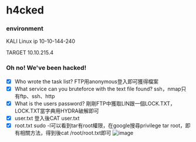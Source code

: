 h4cked
===

### environment
KALI Linux ip 10-10-144-240

TARGET 10.10.215.4
###  Oh no! We've been hacked!

- [x] Who wrote the task list? 
FTP用anonymous登入即可獲得檔案
- [x] What service can you bruteforce with the text file found?
ssh，nmap只有ftp、ssh、http
- [x] What is the users password? 
剛剛FTP中獲取LIN跟一個LOCK.TXT，LOCK.TXT當字典用HYDRA破解即可
- [x] user.txt
登入後CAT user.txt
- [x] root.txt
sudo -l可以看到tar有root權限，在google搜尋privilege tar root，即有相關方法，得到後cat /root/root.txt即可
![image](https://user-images.githubusercontent.com/67756786/192958374-5e935824-cc6b-4ab5-95ad-a25ffc4c0f18.png)
